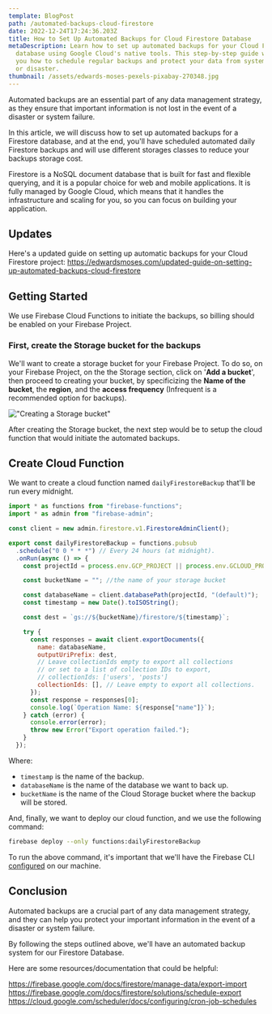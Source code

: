 ```yaml
---
template: BlogPost
path: /automated-backups-cloud-firestore
date: 2022-12-24T17:24:36.203Z
title: How to Set Up Automated Backups for Cloud Firestore Database
metaDescription: Learn how to set up automated backups for your Cloud Firestore
  database using Google Cloud's native tools. This step-by-step guide will show
  you how to schedule regular backups and protect your data from system failure
  or disaster.
thumbnail: /assets/edwards-moses-pexels-pixabay-270348.jpg
---
```


<!--StartFragment-->

Automated backups are an essential part of any data management strategy, as they ensure that important information is not lost in the event of a disaster or system failure.

In this article, we will discuss how to set up automated backups for a Firestore database, and at the end, you'll have scheduled automated daily Firestore backups and will use different storages classes to reduce your backups storage cost.

Firestore is a NoSQL document database that is built for fast and flexible querying, and it is a popular choice for web and mobile applications. It is fully managed by Google Cloud, which means that it handles the infrastructure and scaling for you, so you can focus on building your application.

## Updates

Here's a updated guide on setting up automatic backups for your Cloud Firestore project:
<https://edwardsmoses.com/updated-guide-on-setting-up-automated-backups-cloud-firestore>

## Getting Started

We use Firebase Cloud Functions to initiate the backups, so billing should be enabled on your Firebase Project.

### First, create the Storage bucket for the backups

We'll want to create a storage bucket for your Firebase Project. To do so, on your Firebase Project, on the the Storage section, click on '**Add a bucket**', then proceed to creating your bucket, by specificizing the **Name of the bucket**, the **region**, and the **access frequency** (Infrequent is a recommended option for backups).

!["Creating a Storage bucket"](/assets/edwards-moses-storage-bucket.jpg)

After creating the Storage bucket, the next step would be to setup the cloud function that would initiate the automated backups.

## Create Cloud Function

We want to create a cloud function named `dailyFirestoreBackup` that'll be run every midnight.

```javascript
import * as functions from "firebase-functions";
import * as admin from "firebase-admin";

const client = new admin.firestore.v1.FirestoreAdminClient();

export const dailyFirestoreBackup = functions.pubsub
  .schedule("0 0 * * *") // Every 24 hours (at midnight).
  .onRun(async () => {
    const projectId = process.env.GCP_PROJECT || process.env.GCLOUD_PROJECT;

    const bucketName = ""; //the name of your storage bucket

    const databaseName = client.databasePath(projectId, "(default)");
    const timestamp = new Date().toISOString();

    const dest = `gs://${bucketName}/firestore/${timestamp}`;

    try {
      const responses = await client.exportDocuments({
        name: databaseName,
        outputUriPrefix: dest,
        // Leave collectionIds empty to export all collections
        // or set to a list of collection IDs to export,
        // collectionIds: ['users', 'posts']
        collectionIds: [], // Leave empty to export all collections.
      });
      const response = responses[0];
      console.log(`Operation Name: ${response["name"]}`);
    } catch (error) {
      console.error(error);
      throw new Error("Export operation failed.");
    }
  });
```

Where:

- `timestamp` is the name of the backup.
- `databaseName` is the name of the database we want to back up.
- `bucketName` is the name of the Cloud Storage bucket where the backup will be stored.

And, finally, we want to deploy our cloud function, and we use the following command:

```bash
firebase deploy --only functions:dailyFirestoreBackup

```

To run the above command, it's important that we'll have the Firebase CLI [configured](https://firebase.google.com/docs/cli) on our machine.

## Conclusion

Automated backups are a crucial part of any data management strategy, and they can help you protect your important information in the event of a disaster or system failure.

By following the steps outlined above, we'll have an automated backup system for our Firestore Database.

Here are some resources/documentation that could be helpful:

<https://firebase.google.com/docs/firestore/manage-data/export-import>
<https://firebase.google.com/docs/firestore/solutions/schedule-export>
<https://cloud.google.com/scheduler/docs/configuring/cron-job-schedules>

<!--EndFragment-->
